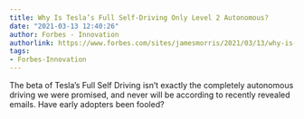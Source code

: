 ```yaml
---
title: Why Is Tesla’s Full Self-Driving Only Level 2 Autonomous?
date: "2021-03-13 12:40:26"
author: Forbes - Innovation
authorlink: https://www.forbes.com/sites/jamesmorris/2021/03/13/why-is-teslas-full-self-driving-only-level-2-autonomous/
tags:
- Forbes-Innovation
---
```

The beta of Tesla’s Full Self Driving isn’t exactly the completely autonomous driving we were promised, and never will be according to recently revealed emails. Have early adopters been fooled?